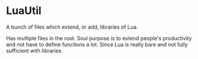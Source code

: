 # LuaUtil
A bunch of files which extend, or add, libraries of Lua. 

Has multiple files in the root. Soul purpose is to extend people's productivity and not have to define functions a lot.
Since Lua is really bare and not fully sufficient with libraries.
